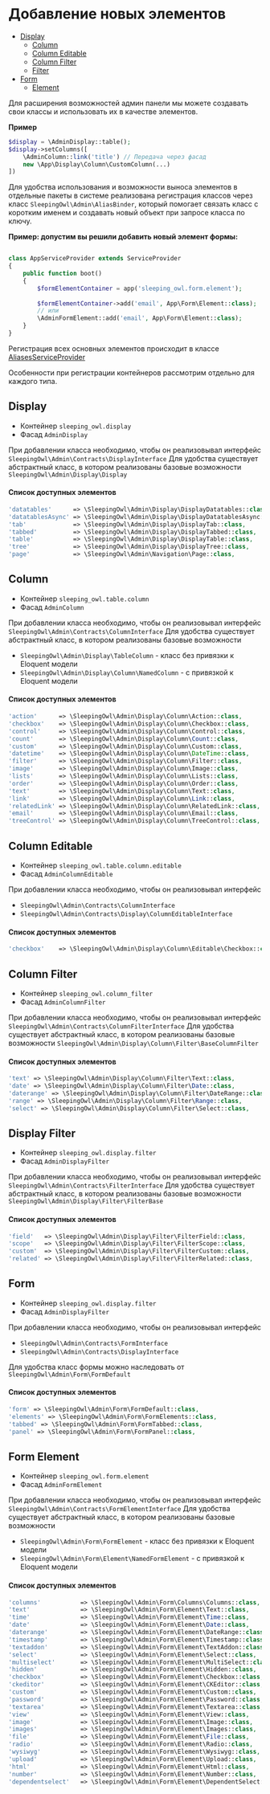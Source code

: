 # Добавление новых элементов

 - [Display](#display)
    - [Column](#column)
    - [Column Editable](#column-editable)
    - [Column Filter](#column-filter)
    - [Filter](#display-filter)
 - [Form](#form)
    - [Element](#form-element)


Для расширения возможностей админ панели мы можете создавать свои классы и использовать их в качестве элементов.

**Пример**

```php
$display = \AdminDisplay::table();
$display->setColumns([
	\AdminColumn::link('title') // Передача через фасад
	new \App\Display\Column\CustomColumn(...)
])
```

Для удобства использования и возможности выноса элементов в отдельные пакеты в системе реализована регистрация классов
через класс `SleepingOwl\Admin\AliasBinder`, который помогает связать класс с коротким именем и создавать новый объект 
при запросе класса по ключу.

**Пример: допустим вы решили добавить новый элемент формы:**
```php

class AppServiceProvider extends ServiceProvider
{
	public function boot() 
	{
		$formElementContainer = app('sleeping_owl.form.element');
		
		$formElementContainer->add('email', App\Form\Element::class);
		// или
		\AdminFormElement::add('email', App\Form\Element::class);
	}
}
```

Регистрация всех основных элементов происходит в классе [AliasesServiceProvider](https://github.com/LaravelRUS/SleepingOwlAdmin/blob/development/src/Providers/AliasesServiceProvider.php)

Особенности при регистрации контейнеров рассмотрим отдельно для каждого типа.

<a name="display"></a>
## Display

 - Контейнер `sleeping_owl.display`
 - Фасад `AdminDisplay`

При добавлении класса необходимо, чтобы он реализовывал интерфейс `SleepingOwl\Admin\Contracts\DisplayInterface`
Для удобства существует абстрактный класс, в котором реализованы базовые возможности `SleepingOwl\Admin\Display\Display`

#### Список доступных элементов
```php
'datatables'      => \SleepingOwl\Admin\Display\DisplayDatatables::class,
'datatablesAsync' => \SleepingOwl\Admin\Display\DisplayDatatablesAsync::class,
'tab'             => \SleepingOwl\Admin\Display\DisplayTab::class,
'tabbed'          => \SleepingOwl\Admin\Display\DisplayTabbed::class,
'table'           => \SleepingOwl\Admin\Display\DisplayTable::class,
'tree'            => \SleepingOwl\Admin\Display\DisplayTree::class,
'page'            => \SleepingOwl\Admin\Navigation\Page::class,
```


<a name="column"></a>
## Column

 - Контейнер `sleeping_owl.table.column`
 - Фасад `AdminColumn`
 
При добавлении класса необходимо, чтобы он реализовывал интерфейс `SleepingOwl\Admin\Contracts\ColumnInterface`
Для удобства существует абстрактный класс, в котором реализованы базовые возможности 
 - `SleepingOwl\Admin\Display\TableColumn` - класс без привязки к Eloquent модели
 - `SleepingOwl\Admin\Display\Column\NamedColumn` - с привязкой к Eloquent модели
 
#### Список доступных элементов
```php
'action'      => \SleepingOwl\Admin\Display\Column\Action::class,
'checkbox'    => \SleepingOwl\Admin\Display\Column\Checkbox::class,
'control'     => \SleepingOwl\Admin\Display\Column\Control::class,
'count'       => \SleepingOwl\Admin\Display\Column\Count::class,
'custom'      => \SleepingOwl\Admin\Display\Column\Custom::class,
'datetime'    => \SleepingOwl\Admin\Display\Column\DateTime::class,
'filter'      => \SleepingOwl\Admin\Display\Column\Filter::class,
'image'       => \SleepingOwl\Admin\Display\Column\Image::class,
'lists'       => \SleepingOwl\Admin\Display\Column\Lists::class,
'order'       => \SleepingOwl\Admin\Display\Column\Order::class,
'text'        => \SleepingOwl\Admin\Display\Column\Text::class,
'link'        => \SleepingOwl\Admin\Display\Column\Link::class,
'relatedLink' => \SleepingOwl\Admin\Display\Column\RelatedLink::class,
'email'       => \SleepingOwl\Admin\Display\Column\Email::class,
'treeControl' => \SleepingOwl\Admin\Display\Column\TreeControl::class,
```


<a name="column-editable"></a>
## Column Editable

 - Контейнер `sleeping_owl.table.column.editable`
 - Фасад `AdminColumnEditable`
 
При добавлении класса необходимо, чтобы он реализовывал интерфейс 
 - `SleepingOwl\Admin\Contracts\ColumnInterface`
 - `SleepingOwl\Admin\Contracts\Display\ColumnEditableInterface`
 
#### Список доступных элементов
```php
'checkbox'    => \SleepingOwl\Admin\Display\Column\Editable\Checkbox::class,
```


<a name="column-filter"></a>
## Column Filter

 - Контейнер `sleeping_owl.column_filter`
 - Фасад `AdminColumnFilter`
 
При добавлении класса необходимо, чтобы он реализовывал интерфейс `SleepingOwl\Admin\Contracts\ColumnFilterInterface`
Для удобства существует абстрактный класс, в котором реализованы базовые возможности `SleepingOwl\Admin\Display\Column\Filter\BaseColumnFilter`

#### Список доступных элементов
```php
'text' => \SleepingOwl\Admin\Display\Column\Filter\Text::class,
'date' => \SleepingOwl\Admin\Display\Column\Filter\Date::class,
'daterange' => \SleepingOwl\Admin\Display\Column\Filter\DateRange::class,
'range' => \SleepingOwl\Admin\Display\Column\Filter\Range::class,
'select' => \SleepingOwl\Admin\Display\Column\Filter\Select::class,
```

<a name="display-filter"></a>
## Display Filter

 - Контейнер `sleeping_owl.display.filter`
 - Фасад `AdminDisplayFilter`
 
При добавлении класса необходимо, чтобы он реализовывал интерфейс `SleepingOwl\Admin\Contracts\FilterInterface`
Для удобства существует абстрактный класс, в котором реализованы базовые возможности `SleepingOwl\Admin\Display\Filter\FilterBase`

#### Список доступных элементов
```php
'field'   => \SleepingOwl\Admin\Display\Filter\FilterField::class,
'scope'   => \SleepingOwl\Admin\Display\Filter\FilterScope::class,
'custom'  => \SleepingOwl\Admin\Display\Filter\FilterCustom::class,
'related' => \SleepingOwl\Admin\Display\Filter\FilterRelated::class,
```

<a name="form"></a>
## Form

 - Контейнер `sleeping_owl.display.filter`
 - Фасад `AdminDisplayFilter`
 
При добавлении класса необходимо, чтобы он реализовывал интерфейс 
 - `SleepingOwl\Admin\Contracts\FormInterface`
 - `SleepingOwl\Admin\Contracts\DisplayInterface`
 
Для удобства класс формы можно наследовать от `SleepingOwl\Admin\Form\FormDefault`

#### Список доступных элементов
```php
'form' => \SleepingOwl\Admin\Form\FormDefault::class,
'elements' => \SleepingOwl\Admin\Form\FormElements::class,
'tabbed' => \SleepingOwl\Admin\Form\FormTabbed::class,
'panel' => \SleepingOwl\Admin\Form\FormPanel::class,
```

<a name="form-element"></a>
## Form Element

 - Контейнер `sleeping_owl.form.element`
 - Фасад `AdminFormElement`
 
При добавлении класса необходимо, чтобы он реализовывал интерфейс `SleepingOwl\Admin\Contracts\FormElementInterface`
Для удобства существует абстрактный класс, в котором реализованы базовые возможности 
 - `SleepingOwl\Admin\Form\FormElement` - класс без привязки к Eloquent модели
 - `SleepingOwl\Admin\Form\Element\NamedFormElement` - с привязкой к Eloquent модели

#### Список доступных элементов
```php
'columns'           => \SleepingOwl\Admin\Form\Columns\Columns::class,
'text'              => \SleepingOwl\Admin\Form\Element\Text::class,
'time'              => \SleepingOwl\Admin\Form\Element\Time::class,
'date'              => \SleepingOwl\Admin\Form\Element\Date::class,
'daterange'         => \SleepingOwl\Admin\Form\Element\DateRange::class,
'timestamp'         => \SleepingOwl\Admin\Form\Element\Timestamp::class,
'textaddon'         => \SleepingOwl\Admin\Form\Element\TextAddon::class,
'select'            => \SleepingOwl\Admin\Form\Element\Select::class,
'multiselect'       => \SleepingOwl\Admin\Form\Element\MultiSelect::class,
'hidden'            => \SleepingOwl\Admin\Form\Element\Hidden::class,
'checkbox'          => \SleepingOwl\Admin\Form\Element\Checkbox::class,
'ckeditor'          => \SleepingOwl\Admin\Form\Element\CKEditor::class,
'custom'            => \SleepingOwl\Admin\Form\Element\Custom::class,
'password'          => \SleepingOwl\Admin\Form\Element\Password::class,
'textarea'          => \SleepingOwl\Admin\Form\Element\Textarea::class,
'view'              => \SleepingOwl\Admin\Form\Element\View::class,
'image'             => \SleepingOwl\Admin\Form\Element\Image::class,
'images'            => \SleepingOwl\Admin\Form\Element\Images::class,
'file'              => \SleepingOwl\Admin\Form\Element\File::class,
'radio'             => \SleepingOwl\Admin\Form\Element\Radio::class,
'wysiwyg'           => \SleepingOwl\Admin\Form\Element\Wysiwyg::class,
'upload'            => \SleepingOwl\Admin\Form\Element\Upload::class,
'html'              => \SleepingOwl\Admin\Form\Element\Html::class,
'number'            => \SleepingOwl\Admin\Form\Element\Number::class,
'dependentselect'   => \SleepingOwl\Admin\Form\Element\DependentSelect::class,
```
